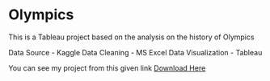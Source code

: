 # Olympics
This is a Tableau project based on the analysis on the history of Olympics

Data Source - Kaggle
Data Cleaning - MS Excel
Data Visualization - Tableau

You can see my project from this given link [Download Here](https://public.tableau.com/shared/S864S8N4F?:display_count=n&:origin=viz_share_link)
